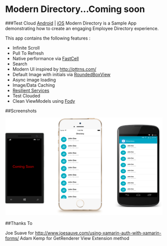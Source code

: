 # Modern Directory...Coming soon
###Test Cloud [Android](https://testcloud.xamarin.com/test/5a4f390c-4661-4910-b916-0021e43f4cf9/) | [iOS](https://testcloud.xamarin.com/test/c1a266d1-75da-4609-a445-25a44eb97c73/)
Modern Directory is a Sample App demonstrating how to create an engaging Employee Directory experience. 

This app contains the following features : 

- Infinite Scroll
- Pull To Refresh
- Native performance via [FastCell](https://github.com/georgejecook/xamarinFastCell)
- Search
- Modern UI inspired by http://pttrns.com/
- Default Image with initials via [RoundedBoxView](https://github.com/paulpatarinski/Xamarin.Forms.Plugins/tree/master/RoundedBoxView)
- Async image loading
- Image/Data Caching
- [Resilient Services](http://arteksoftware.com/resilient-network-services-with-xamarin/)
- Test Clouded
- Clean ViewModels using [Fody](http://arteksoftware.com/fody-propertychanged-xamarin-studio/)

##Screenshots

![Main](Screenshots/ModernDirectory_1.png)

##Thanks To

Joe Suave for http://www.joesauve.com/using-xamarin-auth-with-xamarin-forms/
Adam Kemp for GetRenderer View Extension method
